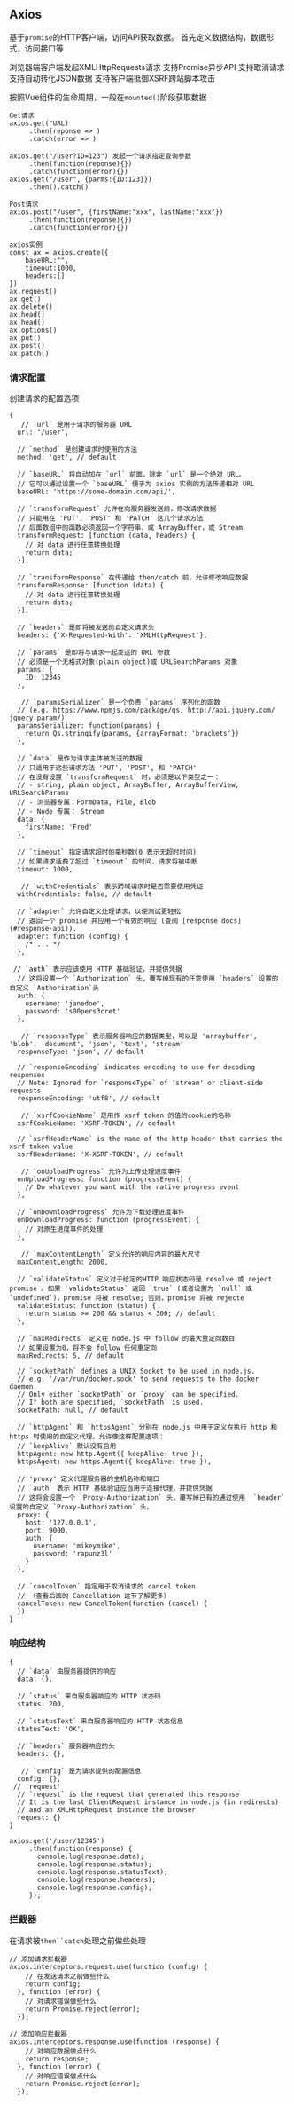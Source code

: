 

## Axios
基于`promise`的HTTP客户端，访问API获取数据。
首先定义数据结构，数据形式，访问接口等

浏览器端客户端发起XMLHttpRequests请求
支持Promise异步API
支持取消请求
支持自动转化JSON数据
支持客户端抵御XSRF跨站脚本攻击

按照Vue组件的生命周期，一般在`mounted()`阶段获取数据

    Get请求
    axios.get("URL)
         .then(reponse => )
         .catch(error => )

    axios.get("/user?ID=123") 发起一个请求指定查询参数
         .then(function(reponse){})
         .catch(function(error){})
    axios.get("/user", {parms:{ID:123}})
         .then().catch()

    Post请求
    axios.post("/user", {firstName:"xxx", lastName:"xxx"})
         .then(function(reponse){})
         .catch(function(error){})

    axios实例
    const ax = axios.create({
        baseURL:"",
        timeout:1000,
        headers:[]
    })
    ax.request()
    ax.get()
    ax.delete()
    ax.head()
    ax.head()
    ax.options()
    ax.put()
    ax.post()
    ax.patch()

### 请求配置
创建请求的配置选项

    {
       // `url` 是用于请求的服务器 URL
      url: '/user',

      // `method` 是创建请求时使用的方法
      method: 'get', // default

      // `baseURL` 将自动加在 `url` 前面，除非 `url` 是一个绝对 URL。
      // 它可以通过设置一个 `baseURL` 便于为 axios 实例的方法传递相对 URL
      baseURL: 'https://some-domain.com/api/',

      // `transformRequest` 允许在向服务器发送前，修改请求数据
      // 只能用在 'PUT', 'POST' 和 'PATCH' 这几个请求方法
      // 后面数组中的函数必须返回一个字符串，或 ArrayBuffer，或 Stream
      transformRequest: [function (data, headers) {
        // 对 data 进行任意转换处理
        return data;
      }],

      // `transformResponse` 在传递给 then/catch 前，允许修改响应数据
      transformResponse: [function (data) {
        // 对 data 进行任意转换处理
        return data;
      }],

      // `headers` 是即将被发送的自定义请求头
      headers: {'X-Requested-With': 'XMLHttpRequest'},

      // `params` 是即将与请求一起发送的 URL 参数
      // 必须是一个无格式对象(plain object)或 URLSearchParams 对象
      params: {
        ID: 12345
      },

       // `paramsSerializer` 是一个负责 `params` 序列化的函数
      // (e.g. https://www.npmjs.com/package/qs, http://api.jquery.com/ jquery.param/)
      paramsSerializer: function(params) {
        return Qs.stringify(params, {arrayFormat: 'brackets'})
      },

      // `data` 是作为请求主体被发送的数据
      // 只适用于这些请求方法 'PUT', 'POST', 和 'PATCH'
      // 在没有设置 `transformRequest` 时，必须是以下类型之一：
      // - string, plain object, ArrayBuffer, ArrayBufferView,  URLSearchParams
      // - 浏览器专属：FormData, File, Blob
      // - Node 专属： Stream
      data: {
        firstName: 'Fred'
      },

      // `timeout` 指定请求超时的毫秒数(0 表示无超时时间)
      // 如果请求话费了超过 `timeout` 的时间，请求将被中断
      timeout: 1000,

       // `withCredentials` 表示跨域请求时是否需要使用凭证
      withCredentials: false, // default

      // `adapter` 允许自定义处理请求，以使测试更轻松
      // 返回一个 promise 并应用一个有效的响应 (查阅 [response docs]    (#response-api)).
      adapter: function (config) {
        /* ... */
      },

     // `auth` 表示应该使用 HTTP 基础验证，并提供凭据
      // 这将设置一个 `Authorization` 头，覆写掉现有的任意使用 `headers` 设置的 自定义 `Authorization`头
      auth: {
        username: 'janedoe',
        password: 's00pers3cret'
      },

       // `responseType` 表示服务器响应的数据类型，可以是 'arraybuffer',    'blob', 'document', 'json', 'text', 'stream'
      responseType: 'json', // default

      // `responseEncoding` indicates encoding to use for decoding responses
      // Note: Ignored for `responseType` of 'stream' or client-side    requests
      responseEncoding: 'utf8', // default

       // `xsrfCookieName` 是用作 xsrf token 的值的cookie的名称
      xsrfCookieName: 'XSRF-TOKEN', // default

      // `xsrfHeaderName` is the name of the http header that carries the   xsrf token value
      xsrfHeaderName: 'X-XSRF-TOKEN', // default

       // `onUploadProgress` 允许为上传处理进度事件
      onUploadProgress: function (progressEvent) {
        // Do whatever you want with the native progress event
      },

      // `onDownloadProgress` 允许为下载处理进度事件
      onDownloadProgress: function (progressEvent) {
        // 对原生进度事件的处理
      },

       // `maxContentLength` 定义允许的响应内容的最大尺寸
      maxContentLength: 2000,

      // `validateStatus` 定义对于给定的HTTP 响应状态码是 resolve 或 reject     promise 。如果 `validateStatus` 返回 `true` (或者设置为 `null` 或  `undefined`)，promise 将被 resolve; 否则，promise 将被 rejecte
      validateStatus: function (status) {
        return status >= 200 && status < 300; // default
      },

      // `maxRedirects` 定义在 node.js 中 follow 的最大重定向数目
      // 如果设置为0，将不会 follow 任何重定向
      maxRedirects: 5, // default

      // `socketPath` defines a UNIX Socket to be used in node.js.
      // e.g. '/var/run/docker.sock' to send requests to the docker daemon.
      // Only either `socketPath` or `proxy` can be specified.
      // If both are specified, `socketPath` is used.
      socketPath: null, // default

      // `httpAgent` 和 `httpsAgent` 分别在 node.js 中用于定义在执行 http 和    https 时使用的自定义代理。允许像这样配置选项：
      // `keepAlive` 默认没有启用
      httpAgent: new http.Agent({ keepAlive: true }),
      httpsAgent: new https.Agent({ keepAlive: true }),

      // 'proxy' 定义代理服务器的主机名称和端口
      // `auth` 表示 HTTP 基础验证应当用于连接代理，并提供凭据
      // 这将会设置一个 `Proxy-Authorization` 头，覆写掉已有的通过使用  `header` 设置的自定义 `Proxy-Authorization` 头。
      proxy: {
        host: '127.0.0.1',
        port: 9000,
        auth: {
          username: 'mikeymike',
          password: 'rapunz3l'
        }
      },

      // `cancelToken` 指定用于取消请求的 cancel token
      // （查看后面的 Cancellation 这节了解更多）
      cancelToken: new CancelToken(function (cancel) {
      })
    }


### 响应结构

    {
      // `data` 由服务器提供的响应
      data: {},

      // `status` 来自服务器响应的 HTTP 状态码
      status: 200,

      // `statusText` 来自服务器响应的 HTTP 状态信息
      statusText: 'OK',

      // `headers` 服务器响应的头
      headers: {},

       // `config` 是为请求提供的配置信息
      config: {},
     // 'request'
      // `request` is the request that generated this response
      // It is the last ClientRequest instance in node.js (in redirects)
      // and an XMLHttpRequest instance the browser
      request: {}
    }

    axios.get('/user/12345')
         .then(function(response) {
           console.log(response.data);
           console.log(response.status);
           console.log(response.statusText);
           console.log(response.headers);
           console.log(response.config);
         });

### 拦截器
在请求被`then``catch`处理之前做些处理


    // 添加请求拦截器
    axios.interceptors.request.use(function (config) {
        // 在发送请求之前做些什么
        return config;
      }, function (error) {
        // 对请求错误做些什么
        return Promise.reject(error);
      });

    // 添加响应拦截器
    axios.interceptors.response.use(function (response) {
        // 对响应数据做点什么
        return response;
      }, function (error) {
        // 对响应错误做点什么
        return Promise.reject(error);
      });